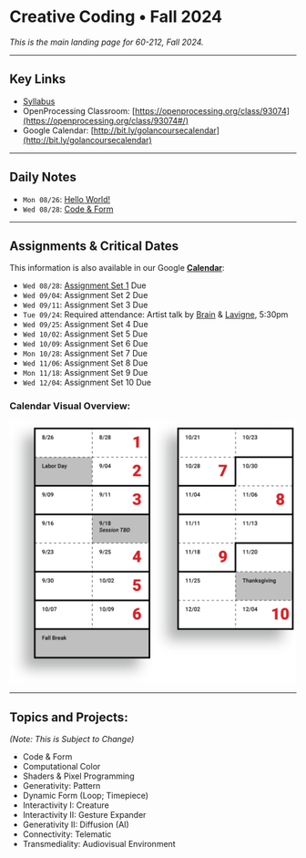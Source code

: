 # Creative Coding • Fall 2024

*This is the main landing page for 60-212, Fall 2024.*
  
---

## Key Links

* [Syllabus](syllabus/60-212_syllabus_fall2024.md)
* OpenProcessing Classroom: [https://openprocessing.org/class/93074](https://openprocessing.org/class/93074#/) 
* Google Calendar: [http://bit.ly/golancoursecalendar](http://bit.ly/golancoursecalendar)

---

## Daily Notes

* `Mon 08/26`: [Hello World!](daily_notes/20240826.md)
* `Wed 08/28`: [Code & Form](daily_notes/20240828.md)

---

## Assignments & Critical Dates

This information is also available in our Google [**Calendar**](http://bit.ly/golancoursecalendar):

* `Wed 08/28`: [Assignment Set 1](assignments/assignment_1.md) Due
* `Wed 09/04`: Assignment Set 2 Due
* `Wed 09/11`: Assignment Set 3 Due
* `Tue 09/24`: Required attendance: Artist talk by [Brain](https://tegabrain.com/) & [Lavigne](https://lav.io/), 5:30pm
* `Wed 09/25`: Assignment Set 4 Due
* `Wed 10/02`: Assignment Set 5 Due
* `Wed 10/09`: Assignment Set 6 Due
* `Mon 10/28`: Assignment Set 7 Due
* `Wed 11/06`: Assignment Set 8 Due
* `Mon 11/18`: Assignment Set 9 Due
* `Wed 12/04`: Assignment Set 10 Due

### Calendar Visual Overview: 

![Session and Due Dates](syllabus/images/60212-schedule-2024.png)

---

## Topics and Projects:

*(Note: This is Subject to Change)*

* Code & Form
* Computational Color
* Shaders & Pixel Programming
* Generativity: Pattern
* Dynamic Form (Loop; Timepiece)
* Interactivity I: Creature 
* Interactivity II: Gesture Expander
* Generativity II: Diffusion (AI) 
* Connectivity: Telematic
* Transmediality: Audiovisual Environment